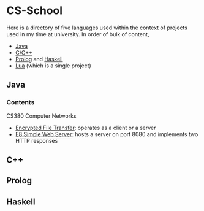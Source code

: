 # CS-School
Here is a directory of five languages used within the context of projects used in my time at university. In order of bulk of content,
- <a href="https://github.com/raechiang/CS-School/tree/master/Java">Java</a>
- <a href="https://github.com/raechiang/CS-School/tree/master/C%26C%2B%2B">C/C++</a>
- <a href="https://github.com/raechiang/CS-School/tree/master/Prolog">Prolog</a> and <a href="https://github.com/raechiang/CS-School/tree/master/Haskell">Haskell</a>
- <a href="https://github.com/raechiang/CS-School/tree/master/Lua/2017-03/408-ShooterDemo">Lua</a> (which is a single project)
## Java
### Contents
CS380 Computer Networks
- <a href="https://github.com/raechiang/CS-School/tree/master/Java/2017-06/380-P7-FileTransferwEncryption">Encrypted File Transfer</a>: operates as a client or a server
- <a href="https://github.com/raechiang/CS-School/tree/master/Java/2017-06/380-E8-SimpleWebServer">E8 Simple Web Server</a>: hosts a server on port 8080 and implements two HTTP responses
## C++
## Prolog
## Haskell
